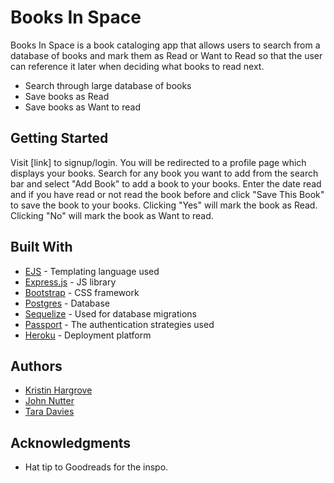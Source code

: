 # Books In Space

Books In Space is a book cataloging app that allows users to search from a database of books and mark them as Read or Want to Read so that the user can reference it later when deciding what books to read next.
* Search through large database of books
* Save books as Read
* Save books as Want to read

## Getting Started
Visit [link] to signup/login.
You will be redirected to a profile page which displays your books. 
Search for any book you want to add from the search bar and select "Add Book" to add a book to your books.
Enter the date read and if you have read or not read the book before and click "Save This Book" to save the book to your books.
Clicking "Yes" will mark the book as Read. 
Clicking "No" will mark the book as Want to read.

## Built With

* [EJS](https://ejs.co/) - Templating language used
* [Express.js](http://expressjs.com/) - JS library
* [Bootstrap](https://getbootstrap.com/) - CSS framework
* [Postgres](https://www.postgresql.org/) - Database
* [Sequelize](http://sequelize.org/) - Used for database migrations
* [Passport](http://www.passportjs.org/packages/) - The authentication strategies used
* [Heroku](https://www.heroku.com/) - Deployment platform


## Authors

* [Kristin Hargrove](https://github.com/kristinhargrove)
* [John Nutter](https://github.com/jnutterdev)
* [Tara Davies](https://github.com/taradactyl9)


## Acknowledgments

* Hat tip to Goodreads for the inspo.
